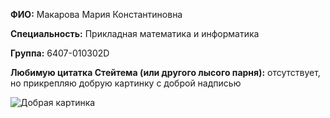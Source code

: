 **ФИО:** Макарова Мария Константиновна

**Специальность:** Прикладная математика и информатика

**Группа:** 6407-010302D

**Любимую цитатка Стейтема (или другого лысого парня):** отсутствует, но прикрепляю добрую картинку с доброй надписью 

![Добрая картинка](https://cdn.otkritkiok.ru/posts/big/kartinka-dobryy-den-s-tekstom-65014.jpg)
